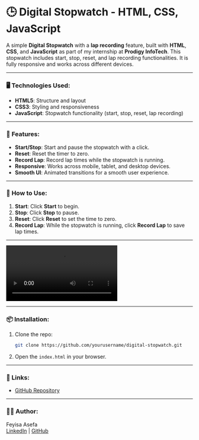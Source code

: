 # 🕒 Digital Stopwatch - HTML, CSS, JavaScript

A simple **Digital Stopwatch** with a **lap recording** feature, built with **HTML**, **CSS**, and **JavaScript** as part of my internship at **Prodigy InfoTech**. This stopwatch includes start, stop, reset, and lap recording functionalities. It is fully responsive and works across different devices.

---

### 🖥️ **Technologies Used:**
- **HTML5**: Structure and layout
- **CSS3**: Styling and responsiveness
- **JavaScript**: Stopwatch functionality (start, stop, reset, lap recording)

---

### 🔑 **Features:**
- **Start/Stop**: Start and pause the stopwatch with a click.
- **Reset**: Reset the timer to zero.
- **Record Lap**: Record lap times while the stopwatch is running.
- **Responsive**: Works across mobile, tablet, and desktop devices.
- **Smooth UI**: Animated transitions for a smooth user experience.

---

### 📱 **How to Use:**
1. **Start**: Click **Start** to begin.
2. **Stop**: Click **Stop** to pause.
3. **Reset**: Click **Reset** to set the time to zero.
4. **Record Lap**: While the stopwatch is running, click **Record Lap** to save lap times.

---

![Video](https://github.com/username/repository-name/blob/main/path/to/your/video.mp4?raw=true)

---

### 📦 **Installation:**
1. Clone the repo:
    ```bash
    git clone https://github.com/yourusername/digital-stopwatch.git
    ```
2. Open the `index.html` in your browser.

---

### **🔗 Links:**
- [GitHub Repository](https://github.com/feyo46/Digital-Stopwatch---HTML-CSS-JavaScript)

---

### **👨‍💻 Author:**
Feyisa Asefa  
[LinkedIn](https://www.linkedin.com/in/feyisa-asefa-98284a351/) | [GitHub](https://github.com/feyo46)
